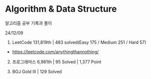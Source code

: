 # Algorithm & Data Structure

알고리즘 공부 기록과 풀이

24/12/09

1. LeetCode 131,819th | 483 solved(Easy 175 / Medium 251 / Hard 57)
- https://leetcode.com/anythingthannothing/

2. 프로그래머스 6,981th | 95 Solved | 1,377 Point

3. BOJ Gold III | 129 Solved
